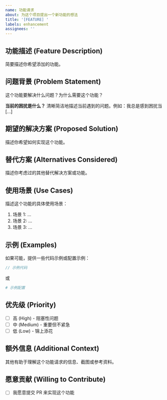 ```yaml
---
name: 功能请求
about: 为这个项目提出一个新功能的想法
title: '[FEATURE] '
labels: enhancement
assignees: ''
---
```


## 功能描述 (Feature Description)

简要描述你希望添加的功能。

## 问题背景 (Problem Statement)

这个功能要解决什么问题？为什么需要这个功能？

**当前的困扰是什么？**
清晰简洁地描述当前遇到的问题。例如：我总是感到困扰当 [...]

## 期望的解决方案 (Proposed Solution)

描述你希望如何实现这个功能。

## 替代方案 (Alternatives Considered)

描述你考虑过的其他替代解决方案或功能。

## 使用场景 (Use Cases)

描述这个功能的具体使用场景：

1. 场景 1: ...
2. 场景 2: ...
3. 场景 3: ...

## 示例 (Examples)

如果可能，提供一些代码示例或配置示例：

```go
// 示例代码
```

或

```yaml
# 示例配置
```

## 优先级 (Priority)

- [ ] 高 (High) - 阻塞性问题
- [ ] 中 (Medium) - 重要但不紧急
- [ ] 低 (Low) - 锦上添花

## 额外信息 (Additional Context)

其他有助于理解这个功能请求的信息、截图或参考资料。

## 愿意贡献 (Willing to Contribute)

- [ ] 我愿意提交 PR 来实现这个功能

